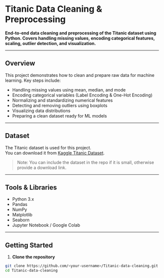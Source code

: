 # Titanic Data Cleaning & Preprocessing

**End-to-end data cleaning and preprocessing of the Titanic dataset using Python. Covers handling missing values, encoding categorical features, scaling, outlier detection, and visualization.**

---

## Overview
This project demonstrates how to clean and prepare raw data for machine learning. Key steps include:

- Handling missing values using mean, median, and mode
- Encoding categorical variables (Label Encoding & One-Hot Encoding)
- Normalizing and standardizing numerical features
- Detecting and removing outliers using boxplots
- Visualizing data distributions
- Preparing a clean dataset ready for ML models

---

## Dataset
The Titanic dataset is used for this project.  
You can download it from [Kaggle Titanic Dataset](https://www.kaggle.com/c/titanic/data).  

> Note: You can include the dataset in the repo if it is small, otherwise provide a download link.

---

## Tools & Libraries
- Python 3.x  
- Pandas  
- NumPy  
- Matplotlib  
- Seaborn  
- Jupyter Notebook / Google Colab  

---

## Getting Started

1. **Clone the repository**
```bash
git clone https://github.com/<your-username>/Titanic-data-cleaning.git
cd Titanic-data-cleaning
